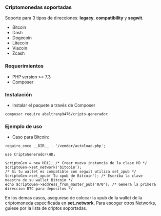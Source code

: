 ### Criptomonedas soportadas

Soporte para 3 tipos de direcciones: **legacy**, **compatibility** y **segwit**.

- Bitcoin
- Dash
- Dogecoin
- Litecoin
- Viacoin
- Zcash

### Requerimientos

- PHP version >= 7.3
- Composer

### Instalación
- Instalar el paquete a través de Composer

```
composer require abeltranp9476/cripto-generador
```

### Ejemplo de uso

- Caso para Bitcoin:

```
require_once __DIR__ . '/vendor/autoload.php';

use CriptoGenerador\HD;

$criptoGen = new HD(); /* Crear nueva instancia de la clase HD */
$criptoGen->set_network('bitcoin');
/* Si tu wallet es compatible con segwit utiliza set_zpub */
$criptoGen->set_xpub('Tu xpub de Bitcoin'); /* Escriba la clave maestra de su wallet Bitcoin */
echo $criptoGen->address_from_master_pub('0/0'); /* Genera la primera direccion BTC para depositos */

```
En los demas casos, asegurese de colocar la xpub de la wallet de la criptomoneda especificada en **set_network**. Para escoger otros Networks, guiese por la lista de criptos soportadas.
